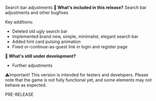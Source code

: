Search bar adjustments
**🔧 What's included in this release?**
Search bar adjustments and other bugfixes

Key additions: 
- Deleted old ugly search bar
- Implemented brand new, simple, minimalist, elegant search bar
- Added hint card pulsing animation
- Fixed or-continue-as-guest link in login and register page

**🚧 What's still under development?**
- Further adjustments

⚠️Important! This version is intended for testers and developers. Please note that the game is not fully functional yet, and some elements may not behave as expected.

PRE-RELEASE
